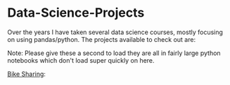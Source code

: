 # Data-Science-Projects

Over the years I have taken several data science courses, mostly focusing on using pandas/python. The projects available to check out are:

Note: Please give these a second to load they are all in fairly large python notebooks which don't load super quickly on here.

[Bike Sharing](https://github.com/mattieholtzer/Data-Science-Projects/blob/master/Bike%20Sharing/bike_sharing.ipynb): 
